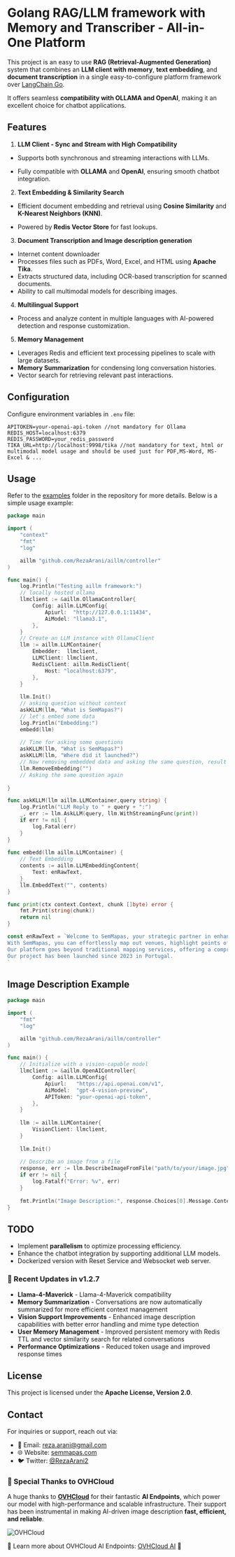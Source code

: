 # **Golang RAG/LLM framework with Memory and Transcriber - All-in-One Platform**
  

This project is an easy to use **RAG (Retrieval-Augmented Generation)** system that combines an **LLM client with memory**, **text embedding**, and **document transcription** in a single easy-to-configure platform  framework over [LangChain Go](https://github.com/tmc/langchaingo).

It offers seamless **compatibility with OLLAMA and OpenAI**, making it an excellent choice for chatbot applications.

  

## **Features**
 

1.  **LLM Client - Sync and Stream with High Compatibility**

- Supports both synchronous and streaming interactions with LLMs.

- Fully compatible with **OLLAMA** and **OpenAI**, ensuring smooth chatbot integration.

  

2.  **Text Embedding & Similarity Search**

- Efficient document embedding and retrieval using **Cosine Similarity** and **K-Nearest Neighbors (KNN)**.

- Powered by **Redis Vector Store** for fast lookups.


3.  **Document Transcription and Image description generation**
- Internet content downloader
- Processes files such as PDFs, Word, Excel, and HTML using **Apache Tika**.
- Extracts structured data, including OCR-based transcription for scanned documents.
- Ability to call multimodal models for describing images.
  

4.  **Multilingual Support**

- Process and analyze content in multiple languages with AI-powered detection and response customization.

  

5.  **Memory Management**

- Leverages Redis and efficient text processing pipelines to scale with large datasets.
- **Memory Summarization** for condensing long conversation histories.
- Vector search for retrieving relevant past interactions.

  

## **Configuration**
Configure environment variables in `.env` file:
```env
APITOKEN=your-openai-api-token //not mandatory for Ollama
REDIS_HOST=localhost:6379
REDIS_PASSWORD=your_redis_password
TIKA_URL=http://localhost:9998/tika //not mandatory for text, html or multimodal model usage and should be used just for PDF,MS-Word, MS-Excel & ...
```

  

## **Usage**

  
Refer to the [examples](https://github.com/RezaArani/aillm/tree/master/examples) folder in the repository for more details. Below is a simple usage example:



  

```go
package main

import (
	"context"
	"fmt"
	"log"

	aillm "github.com/RezaArani/aillm/controller"
)

func main() {
	log.Println("Testing aillm framework:")
	// locally hosted ollama
	llmclient := &aillm.OllamaController{
		Config: aillm.LLMConfig{
			Apiurl:  "http://127.0.0.1:11434",
			AiModel: "llama3.1",
		},
	}
	// Create an LLM instance with OllamaClient
	llm := aillm.LLMContainer{
		Embedder:  llmclient,
		LLMClient: llmclient,
		RedisClient: aillm.RedisClient{
			Host: "localhost:6379",
		},
	}
	
	llm.Init()
	// asking question without context
	askKLLM(llm, "What is SemMapas?")
	// let's embed some data
	log.Println("Embedding:")
	embedd(llm)
	
	// Time for asking some questions
	askKLLM(llm, "What is SemMapas?")
	askKLLM(llm, "Where did it launched?")
	// Now removing embedded data and asking the same question, result should be I'm unable to provide a specific location regarding the launch of SemMapas as I don't have sufficient information on this topic.
	llm.RemoveEmbedding("")
	// Asking the same question again
	
}

func askKLLM(llm aillm.LLMContainer,query string) {
	log.Println("LLM Reply to " + query + ":")
	_, err := llm.AskLLM(query, llm.WithStreamingFunc(print))
 	if err != nil {
		log.Fatal(err)
	}
}
 
func embedd(llm aillm.LLMContainer) {
	// Text Embedding
	contents := aillm.LLMEmbeddingContent{
		Text: enRawText,
	}
	llm.EmbeddText("", contents)
}

func print(ctx context.Context, chunk []byte) error {
	fmt.Print(string(chunk))
	return nil
}

const enRawText = `Welcome to SemMapas, your strategic partner in enhancing local engagement and tourism development. Designed specifically for businesses and municipalities, SemMapas offers a powerful platform to connect with residents and visitors alike, driving growth and prosperity in your community.
With SemMapas, you can effortlessly map out venues, highlight points of interest, and provide real-time updates to ensure smooth navigation for attendees. Our user-friendly interface and customizable options make it easy to tailor the experience to your specific event or business requirements.
Our platform goes beyond traditional mapping services, offering a comprehensive suite of features tailored to meet the diverse needs of event organizers and businesses alike. From tourism guides to event navigation, SemMapas empowers you to create immersive experiences that captivate your audience and enhance their journey.
Our project has been launched since 2023 in Portugal.
`
```

## **Image Description Example**

```go
package main

import (
	"fmt"
	"log"

	aillm "github.com/RezaArani/aillm/controller"
)

func main() {
	// Initialize with a vision-capable model
	llmclient := &aillm.OpenAIController{
		Config: aillm.LLMConfig{
			Apiurl:   "https://api.openai.com/v1",
			AiModel:  "gpt-4-vision-preview",
			APIToken: "your-openai-api-token",
		},
	}
	
	llm := aillm.LLMContainer{
		VisionClient: llmclient,
	}
	
	llm.Init()
	
	// Describe an image from a file
	response, err := llm.DescribeImageFromFile("path/to/your/image.jpg", "What can you see in this image?")
	if err != nil {
		log.Fatalf("Error: %v", err)
	}
	
	fmt.Println("Image Description:", response.Choices[0].Message.Content)
}
```

## **TODO**
- Implement **parallelism** to optimize processing efficiency.
- Enhance the chatbot integration by supporting additional LLM models.
- Dockerized version with Reset Service and Websocket web server.

### 📢 Recent Updates in v1.2.7
* **Llama-4-Maverick** - Llama-4-Maverick compatibility 
* **Memory Summarization** - Conversations are now automatically summarized for more efficient context management
* **Vision Support Improvements** - Enhanced image description capabilities with better error handling and mime type detection
* **User Memory Management** - Improved persistent memory with Redis TTL and vector similarity search for related conversations
* **Performance Optimizations** - Reduced token usage and improved response times

## **License**
This project is licensed under the **Apache License, Version 2.0**.
 

## **Contact**
For inquiries or support, reach out via:

- 📧 Email: reza.arani@gmail.com
- 🌐 Website: [semmapas.com](https://semmapas.com)
- 🐦 Twitter: [@RezaArani2](https://twitter.com/RezaArani2)


### 🙌 Special Thanks to OVHCloud  

A huge thanks to **[OVHCloud](https://www.ovh.cloud/)** for their fantastic **AI Endpoints**, which power our model with high-performance and scalable infrastructure. Their support has been instrumental in making AI-driven image description **fast, efficient, and reliable**.  

![OVHCloud](https://upload.wikimedia.org/wikipedia/commons/thumb/2/26/Logo-OVH.svg/110px-Logo-OVH.svg.png)  

🔗 Learn more about OVHCloud AI Endpoints: [OVHCloud AI](https://endpoints.ai.cloud.ovh.net/) 🚀

